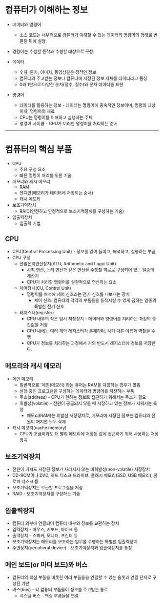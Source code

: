 # 컴퓨터가 이해하는 정보
- 데이터와 명령어
  - 소스 코드는 내부적으로 컴퓨터가 이해할 수 있는 데이터와 명령어의 형태로 변환된 뒤에 실행
- 명령어는 수행할 동작과 수행할 대상으로 구성

- 데이터
  - 숫자, 문자, 이미지, 동영상같은 정적인 정보
  - 컴퓨터와 주고받는 정보나 컴퓨터에 저장된 정보 자체를 데이터라고 통칭
  - 0과 1만으로 다양한 숫자(정수, 실수)와 문자 데이터를 표현
- 명령어
  - 데이터를 활용하는 정보 - 데이터는 명령어에 종속적인 정보이며, 명령의 대상이자, 명령어의 재료
  - CPU는 명령어를 이해하고 실행하는 주체
  - 명령어 사이클 - CPU가 이러한 명령어를 처리하는 순서

---

# 컴퓨터의 핵심 부품
- CPU
  - 주요 구성 요소
  - 빠른 명령어 처리를 위한 기술
- 메모리와 캐시 메모리
  - RAM
  - 엔디안(메모리가 데이터에 저장되는 순서)
  - 캐시 메모리
- 보조기억장치
  - RAID(안전하고 안정적으로 보조기억장치를 구성하는 기술)
- 입출력장치
  - 입출력 기법

## CPU
- CPU(Central Processing Unit) - 정보를 읽어 들이고, 해석하고, 실행하는 부품
- CPU 구성
  - 산술논리연산장치(ALU, Arithmetic and Logic Unit)
    - 사칙 연산, 논리 연산과 같은 연산을 수행할 회로로 구성되어 있는 일종의 계산기
    - CPU가 처리할 명령어를 실질적으로 연산하는 요소
  - 제어장치(CU, Control Unit)
    - 명령어를 해석해 제어 신호라는 전기 신호를 내보내는 장치
      - 제어 신호: 컴퓨터의 각각의 부품들을 동작시킬 수 있게 끔하는 일종의 특별한 전기 신호
  - 레지스터(register)
    - CPU 내부의 작은 임시 저장장치 - 데이터와 명령어를 처리하는 과정의 중간값을 저장
    - CPU 내에는 여러 개의 레지스터가 존재하며, 각기 다른 이름과 역할을 수행
    - CPU가 정보를 처리하는 과정에서 거의 반드시 레지스터에 정보를 저장한다.

## 메모리와 캐시 메모리
- 메인 메모리
  - 일반적으로 '메인(메모리)'라는 용어는 RAM을 지칭하는 경우가 많음
  - 실행 중인 프로그램을 구성하는 데이터와 명령어를 저장하는 부품
  - 주소(address) - CPU가 원하는 정보로 접근하기 위해서는 주소가 필요
  - 휘발성(volatile) - 전원이 공급되지 않을 때 저장하고 있는 정보가 지워지는 특성
    - 메모리(RAM)는 휘발성 저장장치로, 메모리에 저장된 정보는 컴퓨터의 전원이 꺼지면 모두 삭제
- 캐시 메모리(cache memory)
  - CPU가 조금이라도 더 빨리 메모리에 저장된 값에 접근하기 위해 사용하는 저장장치

## 보조기억장치
- 전원이 거져도 저장된 정보가 사라지지 않는 비휘발성(non-volatile) 저장장치
- CD-ROM이나 DVD, 하드 디스크 드라이브, 플래시 메모리(SSD, USB 메모리), 플로피 디스크 등
- 보조기억장치는 보관할 프로그램을 저장
- RAID - 보조기억장치를 구성하는 기술

## 입출력장치
- 컴퓨터 외부에 연결되어 컴퓨터 내부와 정보를 교환하는 장치
- 입력장치 - 마우스, 키보드, 마이크 등
- 출력장치 - 스피커, 모니터, 프린터 등
- 보조기억장치는 메모리를 보조하는 임무를 수행하는 특별한 입출력장치
- 주변장치(peripheral device) - 보조기억장치와 입출력장치를 통칭

## 메인 보드(or 마더 보드)와 버스
- 컴퓨터의 핵심 부품을 비롯한 여러 부품들을 연결할 수 있는 슬롯과 연결 단자로 구성된 기판
- 버스(bus) - 각 컴퓨터 부품들이 정보를 주고받는 통로
  - 시스템 버스 - 핵심 부픔들을 연결


